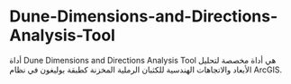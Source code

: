 # Dune-Dimensions-and-Directions-Analysis-Tool
أداة Dune Dimensions and Directions Analysis Tool هي أداة مخصصة لتحليل الأبعاد والاتجاهات الهندسية للكثبان الرملية المخزنة كطبقة بوليغون في نظام ArcGIS.
